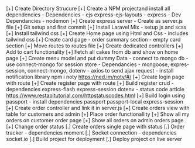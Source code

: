 [+] Create Directory Strucure
[+] Create a NPM projectand install all dependencies
    - Dependencies
        - ejs express-ejs-layouts
        - express
    - Dev Dependancies
        - nodemon
[+] Create express server - Create as server.js file
[+] Git setup and first commit
[+] Install Laravel Mix
    - setup js and scss
[+] Install tailwind css
[+] Create Home page using Html and Css
    - includes tailwind css
[+] Create card page
    - order summary section
    - empty card section
[+] Move routes to routes file
[+] Create dedicated controllers
[+] Add to cart functionality
    [+] Fetch all cakes from db and show on home page
    [+] Create menu model and put dummy Data
        - connect to mongo db
        - use connect-mongo for session store
            - Dependancies
                - mongoose, expres-session, connect-mongo, dotenv
    - axios to send ajax request
    - install notification library npm i noty https://ned.im/noty/#/
[+] Create login page with route
[+] Create register page with route
[+] Build register crud 
    - dependencies express-flash express-session dotenv
    - status code article https://www.restapitutorial.com/httpstatuscodes.html
[+] Build login using passport 
    - install dependencies passport passport-local express-session
[+] Create order controller and link it in server.js
[+] Create orders view with table for customers and admin
[+] Place order functionallity
[+] Show all my orders on customer order page
[+] Show all orders on admin orders page
[+] Change order status
[.] Create orders single page with status
[.] Order tracker
    - dependencies moment
[.] Socket connection
    - dependencies socket.io
[.] Build project for deployment
[.] Deploy project on live server

